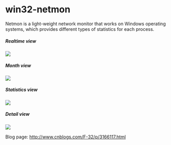 # win32-netmon

Netmon is a light-weight network monitor that works on Windows operating systems, which provides different types of statistics for each process.

##### Realtime view #####

<img src="https://github.com/windy32/win32-netmon/blob/master/html/realtime.png" />

##### Month view #####

<img src="https://github.com/windy32/win32-netmon/blob/master/html/month.png" />

##### Statistics view #####

<img src="https://github.com/windy32/win32-netmon/blob/master/html/statistics.png" />

##### Detail view #####

<img src="https://github.com/windy32/win32-netmon/blob/master/html/detail.png" />

Blog page: http://www.cnblogs.com/F-32/p/3166117.html
